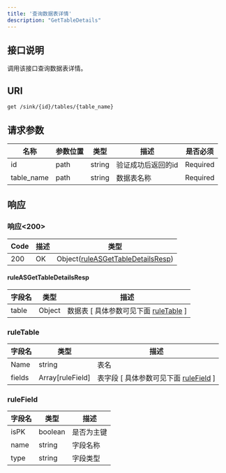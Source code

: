 ```yaml
---
title: '查询数据表详情'
description: "GetTableDetails"
---
```

## 接口说明
调用该接口查询数据表详情。

## URI

```
get /sink/{id}/tables/{table_name}
```

## 请求参数

| 名称 | 参数位置 | 类型 | 描述 |  是否必须 |
| ---- | ---------- | ----------- | ----------- | ----------- |    
| id | path | string | 验证成功后返回的id |  Required | 
| table_name | path | string | 数据表名称 |  Required | 

## 响应


### 响应<200>
| Code | 描述 | 类型 |
| ---- | ----------- | ------ | 
| 200 | OK | Object([ruleASGetTableDetailsResp](#ruleASGetTableDetailsResp)) |

#### ruleASGetTableDetailsResp

| 字段名 | 类型 | 描述 |
| ---- | ---- | ----------- |
| table | Object | 数据表 [ 具体参数可见下面 [ruleTable](#ruleTable) ]  |


### ruleTable
| 字段名 | 类型 | 描述 |
| ---- | ---- | ----------- | 
| Name | string | 表名 |  
| fields | Array[ruleField] | 表字段 [ 具体参数可见下面 [ruleField](#ruleField) ] |


### ruleField
| 字段名 | 类型 | 描述 |
| ---- | ---- | ----------- | 
| isPK | boolean | 是否为主键 | 
| name | string | 字段名称 | 
| type | string | 字段类型 |







